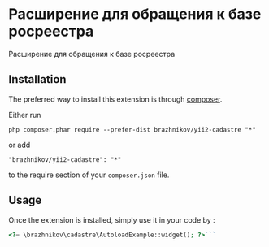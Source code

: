 Расширение для обращения к базе росреестра
==========================================
Расширение для обращения к базе росреестра

Installation
------------

The preferred way to install this extension is through [composer](http://getcomposer.org/download/).

Either run

```
php composer.phar require --prefer-dist brazhnikov/yii2-cadastre "*"
```

or add

```
"brazhnikov/yii2-cadastre": "*"
```

to the require section of your `composer.json` file.


Usage
-----

Once the extension is installed, simply use it in your code by  :

```php
<?= \brazhnikov\cadastre\AutoloadExample::widget(); ?>```